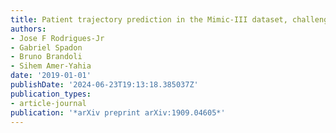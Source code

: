 ```yaml
---
title: Patient trajectory prediction in the Mimic-III dataset, challenges and pitfalls
authors:
- Jose F Rodrigues-Jr
- Gabriel Spadon
- Bruno Brandoli
- Sihem Amer-Yahia
date: '2019-01-01'
publishDate: '2024-06-23T19:13:18.385037Z'
publication_types:
- article-journal
publication: '*arXiv preprint arXiv:1909.04605*'
---
```

